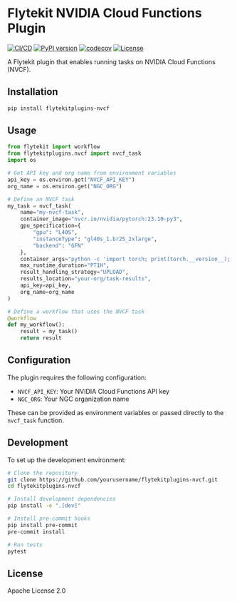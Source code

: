 # Flytekit NVIDIA Cloud Functions Plugin

[![CI/CD](https://github.com/ansjindal/flytekitplugins-nvcf/actions/workflows/ci.yml/badge.svg)](https://github.com/ansjindal/flytekitplugins-nvcf/actions/workflows/ci.yml)
[![PyPI version](https://badge.fury.io/py/flytekitplugins-nvcf.svg)](https://badge.fury.io/py/flytekitplugins-nvcf)
[![codecov](https://codecov.io/gh/ansjindal/flytekitplugins-nvcf/branch/main/graph/badge.svg)](https://codecov.io/gh/ansjindal/flytekitplugins-nvcf)
[![License](https://img.shields.io/badge/License-Apache%202.0-blue.svg)](https://opensource.org/licenses/Apache-2.0)

A Flytekit plugin that enables running tasks on NVIDIA Cloud Functions (NVCF).

## Installation

```bash
pip install flytekitplugins-nvcf
```

## Usage

```python
from flytekit import workflow
from flytekitplugins.nvcf import nvcf_task
import os

# Get API key and org name from environment variables
api_key = os.environ.get("NVCF_API_KEY")
org_name = os.environ.get("NGC_ORG")

# Define an NVCF task
my_task = nvcf_task(
    name="my-nvcf-task",
    container_image="nvcr.io/nvidia/pytorch:23.10-py3",
    gpu_specification={
        "gpu": "L40S",
        "instanceType": "gl40s_1.br25_2xlarge",
        "backend": "GFN"
    },
    container_args="python -c 'import torch; print(torch.__version__); print(torch.cuda.is_available())'",
    max_runtime_duration="PT1H",
    result_handling_strategy="UPLOAD",
    results_location="your-org/task-results",
    api_key=api_key,
    org_name=org_name
)

# Define a workflow that uses the NVCF task
@workflow
def my_workflow():
    result = my_task()
    return result
```

## Configuration

The plugin requires the following configuration:

- `NVCF_API_KEY`: Your NVIDIA Cloud Functions API key
- `NGC_ORG`: Your NGC organization name

These can be provided as environment variables or passed directly to the `nvcf_task` function.

## Development

To set up the development environment:

```bash
# Clone the repository
git clone https://github.com/yourusername/flytekitplugins-nvcf.git
cd flytekitplugins-nvcf

# Install development dependencies
pip install -e ".[dev]"

# Install pre-commit hooks
pip install pre-commit
pre-commit install

# Run tests
pytest
```

## License

Apache License 2.0
